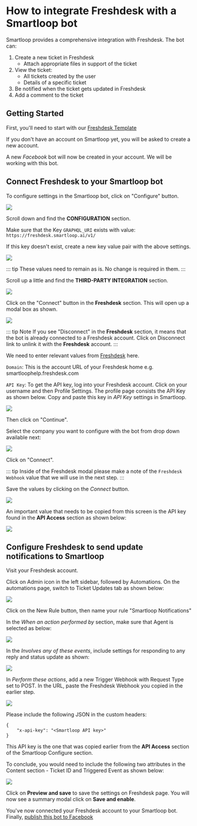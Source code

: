 # How to integrate Freshdesk with a Smartloop bot


Smartloop provides a comprehensive integration with Freshdesk. The bot can:
1. Create a new ticket in Freshdesk
    * Attach appropriate files in support of the ticket
2. View the ticket:
    * All tickets created by the user
    * Details of a specific ticket
3. Be notified when the ticket gets updated in Freshdesk
4. Add a comment to the ticket

## Getting Started

First, you'll need to start with our [Freshdesk Template](https://dashboard.smartloop.ai/templates/4d07a090cfb011e980d2bbfc29bc501b)

If you don't have an account on Smartloop yet, you will be asked to create a new account.

A new *Facebook* bot will now be created in your account. We will be working with this bot.

## Connect Freshdesk to your Smartloop bot

To configure settings in the Smartloop bot, click on "Configure" button.

![](./images/settings-configure.png)

Scroll down and find the **CONFIGURATION** section.

Make sure that the Key `GRAPHQL_URI` exists with value: `https://freshdesk.smartloop.ai/v1/`

If this key doesn't exist, create a new key value pair with the above settings.

![](./images/freshdeskgql-config.png)

::: tip
These values need to remain as is. No change is required in them.
:::

Scroll up a little and find the **THIRD-PARTY INTEGRATION** section.

![](./images/third-party-integration.png)

Click on the "Connect" button in the **Freshdesk** section. This will open up a modal box as shown.

![](./images/freshdesk-settings-1.png)

::: tip Note
If you see "Disconnect" in the **Freshdesk** section, it means that the bot is already connected to a Freshdesk account. Click on Disconnect link to unlink it with the **Freshdesk** account.
:::

We need to enter relevant values from [Freshdesk](https://freshdesk.com/) here.

`Domain`: This is the account URL of your Freshdesk home e.g. smartloophelp.freshdesk.com

`API Key`: To get the API key, log into your Freshdesk account. Click on your username and then Profile Settings. The profile page consists the API Key as shown below. Copy and paste this key in *API Key* settings in Smartloop.

![](./images/freshdeskAPI-value.png)

Then click on "Continue".

Select the company you want to configure with the bot from drop down available next: 

![](./images/freshdesk-settings-2.png)

Click on "Connect".

::: tip
Inside of the Freshdesk modal please make a note of the `Freshdesk Webhook` value that we will use in the next step.
:::

Save the values by clicking on the *Connect* button.

![](./images/freshdesk-configuration.png)

An important value that needs to be copied from this screen is the API key found in the **API Access** section as shown below:

![](./images/smartloop-apikey.png)

## Configure Freshdesk to send update notifications to Smartloop

Visit your Freshdesk account.

Click on Admin icon in the left sidebar, followed by Automations. On the automations page, switch to Ticket Updates tab as shown below:

![](./images/freshdesk-automation-page.png)

Click on the New Rule button, then name your rule "Smartloop Notifications"

In the *When an action performed by* section, make sure that Agent is selected as below:

![](./images/freshdesk-agentaction.png)

In the *Involves any of these events*, include settings for responding to any reply and status update as shown:

![](./images/freshdesk-events.png)

In *Perform these actions*, add a new Trigger Webhook with Request Type set to POST. In the URL, paste the Freshdesk Webhook you copied in the earlier step.

![](./images/freshdesk-actions.png)

Please include the following JSON in the custom headers:
```
{
	"x-api-key": "<Smartloop API key>"
}
```
This API key is the one that was copied earlier from the **API Access** section of the Smartloop Configure section.

To conclude, you would need to include the following two attributes in the Content section - Ticket ID and Triggered Event as shown below:

![](./images/freshdesk-content.png)

Click on **Preview and save** to save the settings on Freshdesk page. You will now see a summary modal click on **Save and enable**.

You've now connected your Freshdesk account to your Smartloop bot. Finally, [publish this bot to Facebook](./publish.html#facebook)
